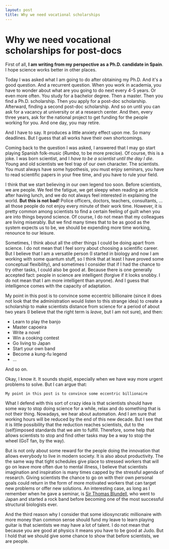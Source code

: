 ```yaml
---
layout: post
title: Why we need vocational scholarships
---
```


# Why we need vocational scholarships for post-docs

First of all, **I am writing from my perspective as a Ph.D. candidate in Spain**.
I hope science works better in other places.

Today I was asked what I am going to do after obtaining my Ph.D. And it's a good
question. And a recurrent question. When you work in academia, you have to
wonder about what are you going to do next every 4-5 years. Or even more often.
You study for a bachelor degree. Then a master. Then you find a Ph.D. scholarship. Then
you apply for a post-doc scholarship. Afterward, finding a second post-doc
scholarship. And so on until you can ask for a vacancy at university or at a
research center. And then, every three years, ask for the national project to
get funding for the people working for you. And one day, you may retire.


And I have to say. It produces a little anxiety effect upon me. So many
deadlines. But I guess that all works have their own shortcomings.


Coming back to the question I was asked, I answered that I may go start playing
Spanish folk-music (*Rumba*, to be more precise). Of course, this is a joke. I
was born scientist, and I *have to be a scientist until the day I die*. Young and
old scientists we feel trap of our own character. The scientists. You must
always have some hypothesis, you must enjoy seminars, you have to read scientific
papers in your free time, and you have to rule your field.


I think that we start believing in our own legend too soon. Before scientists,
we are people. We feel the fatigue, we get sleepy when reading an article after
having lunch, and we do not always feel interested in explaining the world.
**But this is not bad!** Police officers, doctors, teachers, consultants, ...
all those people do not enjoy every minute of their work time. However, it is
pretty common among scientists to find a certain feeling of guilt when you are
into things beyond science. Of course, I do not mean that my colleagues are
living miserably. But we find many times that to be as good as the system
expects us to be, we should be expending more time working, renounce to our
leisure.


Sometimes, I think about all the other things I could be doing apart from
science. I do not mean that I feel sorry about choosing a scientific career.
But I believe that I am a versatile person (I started in biology and now I am
working with some quantum stuff, so I think that at least I have proved
some conceptual flexibility), and sometimes I consider that if I had the chance
to try other tasks, I could also be good at. Because there is one generally
accepted fact: people in science are intelligent (forgive if it looks snobby.
I do not mean that I am more intelligent than anyone). And I guess that
intelligence comes with the capacity of adaptation.


My point in this post is to convince some eccentric billionaire (since it
does not look that the administration would listen to this strange idea) to
create a scholarship to make scientists distance from science for a period
of about two years (I believe that the right term is *leave*, but I am not sure),
and then:

- Learn to play the banjo
- Master capoeira
- Write a novel
- Win a cooking contest
- Go living to Japan
- Start your own band
- Become a kung-fu legend
- ...

And so on.

Okay, I know it. It sounds stupid, especially when we have way more urgent
problems to solve. But I can argue that:

    My point in this post is to convince some eccentric billionaire

What I defend with this sort of crazy idea is that scientists should have some
way to stop doing science for a while, relax and do something that is not their
thing. Nowadays, we hear about automation. And I am sure that working hours
will be reduced by the end of this new decade. But I see that it is little
possibility that the reduction reaches scientists, dut to the (self)imposed
standards that we aim to fulfill. Therefore, some help that allows scientists to
stop and find other tasks may be a way to stop the wheel (GoT fan, by the way).

But is not only about some reward for the people doing the innovation that
allows everybody to live in modern society. It is also about productivity. The
the same way that tight schedules give place to stressed workers that will go on
leave more often due to mental illness, I believe that scientists imagination
and inspiration is many times capped by the stressful agenda of research. Giving
scientists the chance to go on with their own personal goals could return in the
form of more motivated workers that can target new problems or offer new
solutions. An interesting case, as long as I remember when he gave a seminar,
is [Sir Thomas Blundell](https://en.wikipedia.org/wiki/Tom_Blundell), who
went to Japan and started a rock band before becoming one of the most
successful structural biologists ever.

And the third reason why I consider that some idiosyncratic millionaire with more
money than common sense should fund my leave to learn playing guitar is that
scientists we may have a lot of talent. I do not mean that because you are good
at physics it means you have to be good at Judo. But I hold that we should
give some chance to show that before scientists, we are people.
